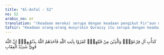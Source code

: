 ```yaml
---
title: "Al-Anfal - 52"
no: 52
arabic_no: ٥٢
translation: "(Keadaan mereka) serupa dengan keadaan pengikut Fir‘aun dan orang-orang yang sebelum mereka. Mereka mengingkari ayat-ayat Allah, maka Allah menyiksa mereka disebabkan dosa-dosanya. Sungguh, Allah Mahakuat lagi sangat keras siksa-Nya."
tafsir: "Keadaan orang-orang musyrikin Quraisy itu serupa dengan keadaan Fir'aun dan pengikut-pengikutnya dan orang-orang kafir sebelumnya. Mereka itu mengingkari ayat-ayat Allah, maka Allah membalas dengan menyiksa mereka, disebabkan karena dosa-dosanya dengan siksaan yang ditimpakan Tuhan Yang Mahakuasa lagi Mahaperkasa. Telah menjadi Sunnatullah bahwa Allah menyiksa orang-orang kafir disebabkan dosa-dosanya, maka demikian pulalah yang terjadi ketika Perang Badar. Allah memberikan pertolongan kepada Rasul-Nya dan kaum Muslimin, dan menghancurkan orang-orang kafir disebabkan dosa-dosa mereka. Allah adalah Mahakuasa lagi pedih siksa-Nya. Tidak ada seorang pun dapat meloloskan diri dari azab yang telah ditentukan-Nya. Nabi Muhammad bersabda:\n\n\"Sesungguhnya Allah Taala memberikan kesempatan (tidak segera menyiksa) kepada orang yang zalim, akan tetapi bilamana akan menyiksanya, maka dia tidak akan lolos dari siksa-Nya.\" (Riwayat al-Bukhari dan Muslim)"
---
```


كَدَأْبِ اٰلِ فِرْعَوْنَۙ وَالَّذِيْنَ مِنْ قَبْلِهِمْۗ  كَفَرُوْا بِاٰيٰتِ اللّٰهِ فَاَخَذَهُمُ اللّٰهُ بِذُنُوْبِهِمْۗ اِنَّ اللّٰهَ قَوِيٌّ شَدِيْدُ الْعِقَابِ 
